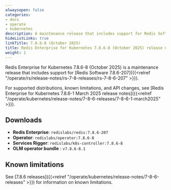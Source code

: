 ```yaml
---
alwaysopen: false
categories:
- docs
- operate
- kubernetes
description: A maintenance release that includes support for Redis Software 7.8.6-207.
hideListLinks: true
linkTitle: 7.8.6-8 (October 2025)
title: Redis Enterprise for Kubernetes 7.8.6-8 (October 2025) release notes
weight: 1
---
```


Redis Enterprise for Kubernetes 7.8.6-8 (October 2025) is a maintenance release that includes support for [Redis Software 7.8.6-207]({{<relref "/operate/rs/release-notes/rs-7-8-releases/rs-7-8-6-207" >}}).

For supported distributions, known limitations, and API changes, see [Redis Enterprise for Kubernetes 7.8.6-1 March 2025 release notes]({{<relref "/operate/kubernetes/release-notes/7-8-6-releases/7-8-6-1-march2025" >}}).

## Downloads

- **Redis Enterprise**: `redislabs/redis:7.8.6-207`
- **Operator**: `redislabs/operator:7.8.6-8`
- **Services Rigger**: `redislabs/k8s-controller:7.8.6-8`
- **OLM operator bundle** : `v7.8.6-8.1`

## Known limitations

See [7.8.6 releases]({{<relref "/operate/kubernetes/release-notes/7-8-6-releases" >}}) for information on known limitations.
